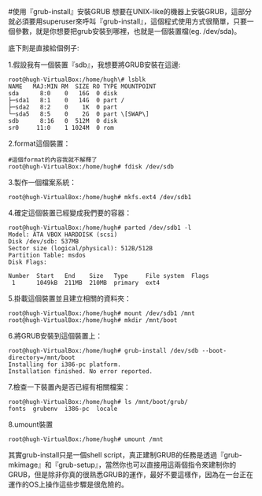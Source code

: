 #使用『grub-install』安裝GRUB
想要在UNIX-like的機器上安裝GRUB，這部分就必須要用superuser來呼叫『grub-install』，這個程式使用方式很簡單，只要一個參數，就是你想要把grub安裝到哪裡，也就是一個裝置檔\(eg. /dev/sda\)。

底下則是直接給個例子:

1.假設我有一個裝置『sdb』，我想要將GRUB安裝在這邊:
```
root@hugh-VirtualBox:/home/hugh\# lsblk
NAME   MAJ:MIN RM  SIZE RO TYPE MOUNTPOINT
sda      8:0    0   16G  0 disk 
├─sda1   8:1    0   14G  0 part /
├─sda2   8:2    0    1K  0 part 
└─sda5   8:5    0    2G  0 part \[SWAP\]
sdb      8:16   0  512M  0 disk 
sr0     11:0    1 1024M  0 rom
```

2.format這個裝置：
```
#這個format的內容我就不解釋了
root@hugh-VirtualBox:/home/hugh# fdisk /dev/sdb 
```

3.製作一個檔案系統：
```
root@hugh-VirtualBox:/home/hugh# mkfs.ext4 /dev/sdb1
```

4.確定這個裝置已經變成我們要的容器：
```
root@hugh-VirtualBox:/home/hugh# parted /dev/sdb1 -l
Model: ATA VBOX HARDDISK (scsi)
Disk /dev/sdb: 537MB
Sector size (logical/physical): 512B/512B
Partition Table: msdos
Disk Flags: 

Number  Start   End    Size   Type     File system  Flags
 1      1049kB  211MB  210MB  primary  ext4
```

5.掛載這個裝置並且建立相關的資料夾：
```
root@hugh-VirtualBox:/home/hugh# mount /dev/sdb1 /mnt
root@hugh-VirtualBox:/home/hugh# mkdir /mnt/boot
```

6.將GRUB安裝到這個裝置上：
```
root@hugh-VirtualBox:/home/hugh# grub-install /dev/sdb --boot-directory=/mnt/boot
Installing for i386-pc platform.
Installation finished. No error reported.
```

7.檢查一下裝置內是否已經有相關檔案：
```
root@hugh-VirtualBox:/home/hugh# ls /mnt/boot/grub/
fonts  grubenv  i386-pc  locale
```

8.umount裝置
```
root@hugh-VirtualBox:/home/hugh# umount /mnt
```

其實grub-install只是一個shell script，真正建制GRUB的任務是透過『grub-mkimage』和『grub-setup』，當然你也可以直接用這兩個指令來建制你的GRUB，但是除非你真的很熟悉GRUB的運作，最好不要這樣作，因為在一台正在運作的OS上操作這些步驟是很危險的。










